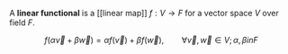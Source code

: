 A **linear functional** is a [[linear map]] $f: V \to F$ for a vector space $V$ over field $F$.

$$
f(\alpha \vec{v} + \beta \vec{w}) = \alpha f(\vec{v}) +\beta f(\vec{w}),\qquad \forall \vec{v}, \vec{w}\in V;\alpha,\beta in F
$$